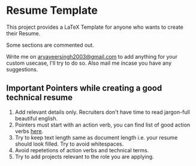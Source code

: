 
# Resume Template

This project provides a LaTeX Template for anyone who wants to create their Resume.

Some sections are commented out.

Write me on [aryaveersingh2003@gmail.com](mailto:aryaveersingh2003@gmail.com) to add anything for your custom usecase, I'll try to do so. Also mail me incase you have any suggestions.




## Important Pointers while creating a good technical resume

1. Add relevant details only. Recruiters don't have time to read jargon-full beautiful english.
2. Pointers must start with an action verb, you can find list of good action verbs [here](https://www.themuse.com/advice/185-powerful-verbs-that-will-make-your-resume-awesome). 
3. Try to keep text length same as document length i.e. your resume should look filled. Try to avoid whitespaces.
4. Avoid repetetions of action verbs and technical terms.
5. Try to add projects relevant to the role you are applying. 


